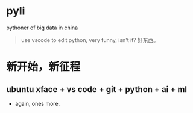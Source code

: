 # pyli
pythoner of big data in china

> use vscode to edit python, very funny, isn't it?
> 好东西。

# 新开始，新征程
## ubuntu xface + vs code + git + python + ai + ml

- again, ones more.